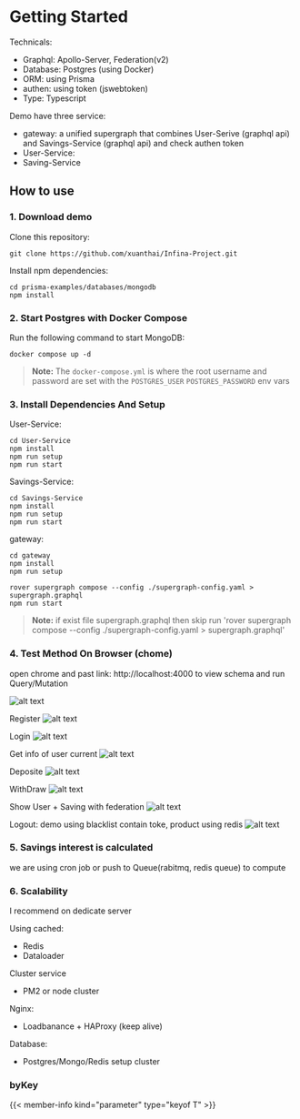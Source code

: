 # Getting Started

Technicals:
- Graphql: Apollo-Server, Federation(v2)
- Database: Postgres (using Docker)
- ORM: using Prisma
- authen: using token (jswebtoken)
- Type: Typescript

Demo have three service:
- gateway:  a unified supergraph that combines User-Serive (graphql api) and Savings-Service (graphql api) and check authen token
- User-Service: 
- Saving-Service
## How to use


### 1. Download demo

Clone this repository:

```
git clone https://github.com/xuanthai/Infina-Project.git
```

Install npm dependencies:

```
cd prisma-examples/databases/mongodb
npm install
```

### 2. Start Postgres with Docker Compose

Run the following command to start MongoDB:

```
docker compose up -d
```
> **Note:** The `docker-compose.yml` is where the root username and password are set with the `POSTGRES_USER` `POSTGRES_PASSWORD` env vars

### 3. Install Dependencies And Setup
User-Service:

```
cd User-Service
npm install
npm run setup
npm run start
```

Savings-Service:

```
cd Savings-Service
npm install
npm run setup
npm run start
```

gateway:

```
cd gateway
npm install
npm run setup

rover supergraph compose --config ./supergraph-config.yaml > supergraph.graphql
npm run start
```
> **Note:** if exist file supergraph.graphql then skip run 'rover supergraph compose --config ./supergraph-config.yaml > supergraph.graphql'


### 4. Test Method On Browser (chome)

open chrome and past link: http://localhost:4000 to view schema and run Query/Mutation

![alt text](document/1.png)


Register
![alt text](document/2.png)

Login
![alt text](document/3.png)

Get info of user current
![alt text](document/4.png)

Deposite
![alt text](document/5.png)

WithDraw
![alt text](document/6.png)

Show User + Saving with federation
![alt text](document/7.png)

Logout: demo using blacklist contain toke, product using redis
![alt text](document/8.png)


### 5. Savings interest is calculated

we are using cron job or push to Queue(rabitmq, redis queue) to compute

### 6. Scalability

I recommend on dedicate server

Using cached:
- Redis
- Dataloader

Cluster service
- PM2 or node cluster

Nginx:
- Loadbanance + HAProxy (keep alive)

Database:
- Postgres/Mongo/Redis setup cluster

### byKey

{{< member-info kind="parameter" type="keyof T" >}}
